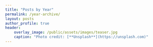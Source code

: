 ```yaml
---
title: "Posts by Year"
permalink: /year-archive/
layout: posts
author_profile: true
header:
    overlay_image: /public/assets/images/teaser.jpg
    caption: "Photo credit: [**Unsplash**](https://unsplash.com)"
---
```

